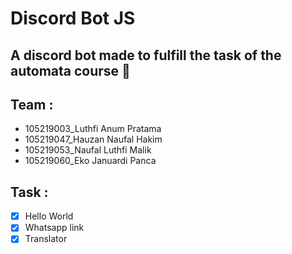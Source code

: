 # Discord Bot JS
## A discord bot made to fulfill the task of the automata course :clown_face:

## Team :
* 105219003_Luthfi Anum Pratama
* 105219047_Hauzan Naufal Hakim
* 105219053_Naufal Luthfi Malik
* 105219060_Eko Januardi Panca

## Task : 
- [x] Hello World
- [x] Whatsapp link
- [x] Translator